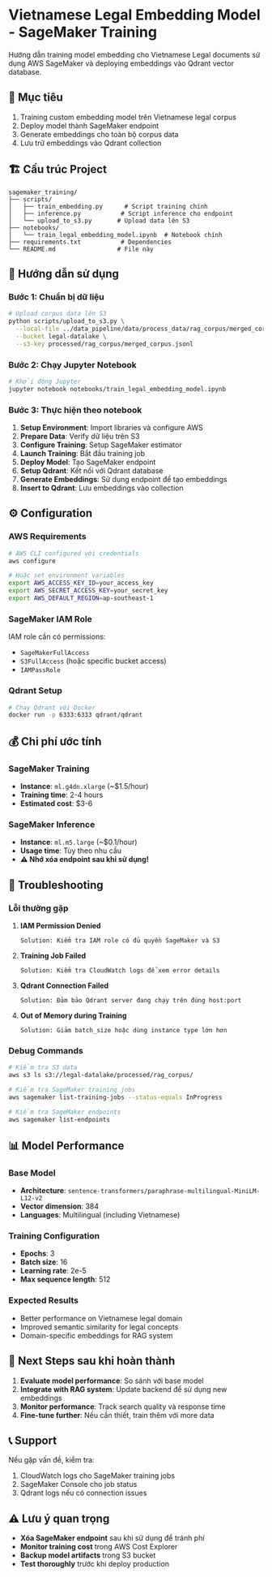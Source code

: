 # Vietnamese Legal Embedding Model - SageMaker Training

Hướng dẫn training model embedding cho Vietnamese Legal documents sử dụng AWS SageMaker và deploying embeddings vào Qdrant vector database.

## 🎯 Mục tiêu

1. Training custom embedding model trên Vietnamese legal corpus
2. Deploy model thành SageMaker endpoint
3. Generate embeddings cho toàn bộ corpus data  
4. Lưu trữ embeddings vào Qdrant collection

## 🏗️ Cấu trúc Project

```
sagemaker_training/
├── scripts/
│   ├── train_embedding.py      # Script training chính
│   ├── inference.py           # Script inference cho endpoint
│   └── upload_to_s3.py       # Upload data lên S3
├── notebooks/
│   └── train_legal_embedding_model.ipynb  # Notebook chính
├── requirements.txt           # Dependencies
└── README.md                 # File này
```

## 🚀 Hướng dẫn sử dụng

### Bước 1: Chuẩn bị dữ liệu

```bash
# Upload corpus data lên S3
python scripts/upload_to_s3.py \
  --local-file ../data_pipeline/data/process_data/rag_corpus/merged_corpus.jsonl \
  --bucket legal-datalake \
  --s3-key processed/rag_corpus/merged_corpus.jsonl
```

### Bước 2: Chạy Jupyter Notebook

```bash
# Khởi động Jupyter
jupyter notebook notebooks/train_legal_embedding_model.ipynb
```

### Bước 3: Thực hiện theo notebook

1. **Setup Environment**: Import libraries và configure AWS
2. **Prepare Data**: Verify dữ liệu trên S3
3. **Configure Training**: Setup SageMaker estimator
4. **Launch Training**: Bắt đầu training job
5. **Deploy Model**: Tạo SageMaker endpoint
6. **Setup Qdrant**: Kết nối với Qdrant database
7. **Generate Embeddings**: Sử dụng endpoint để tạo embeddings
8. **Insert to Qdrant**: Lưu embeddings vào collection

## ⚙️ Configuration

### AWS Requirements

```bash
# AWS CLI configured với credentials
aws configure

# Hoặc set environment variables
export AWS_ACCESS_KEY_ID=your_access_key
export AWS_SECRET_ACCESS_KEY=your_secret_key
export AWS_DEFAULT_REGION=ap-southeast-1
```

### SageMaker IAM Role

IAM role cần có permissions:
- `SageMakerFullAccess`
- `S3FullAccess` (hoặc specific bucket access)
- `IAMPassRole`

### Qdrant Setup

```bash
# Chạy Qdrant với Docker
docker run -p 6333:6333 qdrant/qdrant
```

## 💰 Chi phí ước tính

### SageMaker Training
- **Instance**: `ml.g4dn.xlarge` (~$1.5/hour)
- **Training time**: 2-4 hours
- **Estimated cost**: $3-6

### SageMaker Inference
- **Instance**: `ml.m5.large` (~$0.1/hour)  
- **Usage time**: Tùy theo nhu cầu
- **⚠️ Nhớ xóa endpoint sau khi sử dụng!**

## 🔧 Troubleshooting

### Lỗi thường gặp

1. **IAM Permission Denied**
   ```
   Solution: Kiểm tra IAM role có đủ quyền SageMaker và S3
   ```

2. **Training Job Failed**
   ```
   Solution: Kiểm tra CloudWatch logs để xem error details
   ```

3. **Qdrant Connection Failed**
   ```
   Solution: Đảm bảo Qdrant server đang chạy trên đúng host:port
   ```

4. **Out of Memory during Training**
   ```
   Solution: Giảm batch_size hoặc dùng instance type lớn hơn
   ```

### Debug Commands

```bash
# Kiểm tra S3 data
aws s3 ls s3://legal-datalake/processed/rag_corpus/

# Kiểm tra SageMaker training jobs
aws sagemaker list-training-jobs --status-equals InProgress

# Kiểm tra SageMaker endpoints
aws sagemaker list-endpoints
```

## 📊 Model Performance

### Base Model
- **Architecture**: `sentence-transformers/paraphrase-multilingual-MiniLM-L12-v2`
- **Vector dimension**: 384
- **Languages**: Multilingual (including Vietnamese)

### Training Configuration
- **Epochs**: 3
- **Batch size**: 16
- **Learning rate**: 2e-5
- **Max sequence length**: 512

### Expected Results
- Better performance on Vietnamese legal domain
- Improved semantic similarity for legal concepts
- Domain-specific embeddings for RAG system

## 🔄 Next Steps sau khi hoàn thành

1. **Evaluate model performance**: So sánh với base model
2. **Integrate with RAG system**: Update backend để sử dụng new embeddings
3. **Monitor performance**: Track search quality và response time
4. **Fine-tune further**: Nếu cần thiết, train thêm với more data

## 📞 Support

Nếu gặp vấn đề, kiểm tra:
1. CloudWatch logs cho SageMaker training jobs
2. SageMaker Console cho job status
3. Qdrant logs nếu có connection issues

## ⚠️ Lưu ý quan trọng

- **Xóa SageMaker endpoint** sau khi sử dụng để tránh phí
- **Monitor training cost** trong AWS Cost Explorer
- **Backup model artifacts** trong S3 bucket
- **Test thoroughly** trước khi deploy production